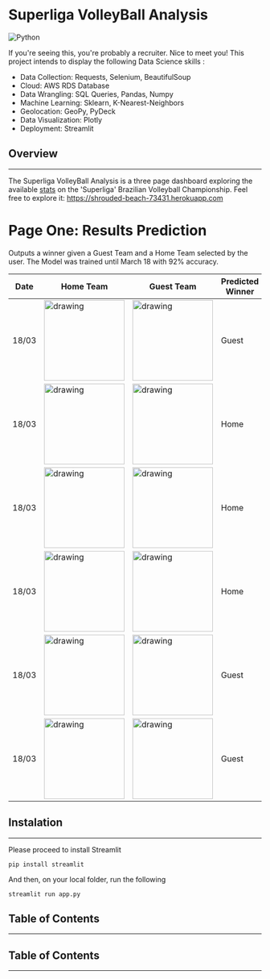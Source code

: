 # Superliga VolleyBall Analysis

![Python](https://img.shields.io/badge/python-v3.7+-blue.svg)

If you're seeing this, you're probably a recruiter. Nice to meet you!
This project intends to display the following Data Science skills :

* Data Collection: Requests, Selenium, BeautifulSoup
* Cloud: AWS RDS Database
* Data Wrangling: SQL Queries, Pandas, Numpy
* Machine Learning: Sklearn, K-Nearest-Neighbors
* Geolocation: GeoPy, PyDeck
* Data Visualization: Plotly
* Deployment: Streamlit

## Overview
---

The Superliga VolleyBall Analysis is a three page dashboard exploring the available [stats](https://superliga.cbv.com.br/tabela-de-jogos-feminino) on the 'Superliga' Brazilian Volleyball Championship. Feel free to explore it: https://shrouded-beach-73431.herokuapp.com

# Page One: Results Prediction

Outputs a winner given a Guest Team and a Home Team selected by the user. The Model was trained until March 18 with 92% accuracy.

| Date          |    Home Team      |   Guest Team    | Predicted Winner   | Actual Winner |
|---------------|-------------------|-----------------|--------------------|---------------|
|18/03|<img src="https://superliga.cbv.com.br/assets/images/equipes/134.png" alt="drawing" width="160"/>|<img src="https://superliga.cbv.com.br/assets/images/equipes/131.png" alt="drawing" width="160"/>|Guest|Guest|
|18/03|<img src="https://superliga.cbv.com.br/assets/images/equipes/141.png" alt="drawing" width="160"/>|<img src="https://superliga.cbv.com.br/assets/images/equipes/156.png" alt="drawing" width="160"/>|Home|Home|
|18/03|<img src="https://superliga.cbv.com.br/assets/images/equipes/134.png" alt="drawing" width="160"/>|<img src="https://superliga.cbv.com.br/assets/images/equipes/142.png" alt="drawing" width="160"/>|Home|Guest|
|18/03|<img src="https://superliga.cbv.com.br/assets/images/equipes/139.png" alt="drawing" width="160"/>|<img src="https://superliga.cbv.com.br/assets/images/equipes/133.png" alt="drawing" width="160"/>|Home|Home|
|18/03|<img src="https://superliga.cbv.com.br/assets/images/equipes/153.png" alt="drawing" width="160"/>|<img src="https://superliga.cbv.com.br/assets/images/equipes/132.png" alt="drawing" width="160"/>|Guest|Guest|
|18/03|<img src="https://superliga.cbv.com.br/assets/images/equipes/155.png" alt="drawing" width="160"/>|<img src="https://superliga.cbv.com.br/assets/images/equipes/138.png" alt="drawing" width="160"/>|Guest|Guest|

## Instalation
---

Please proceed to install Streamlit

`pip install streamlit`

And then, on your local folder, run the following

`streamlit run app.py`

## Table of Contents
---
## Table of Contents
---
